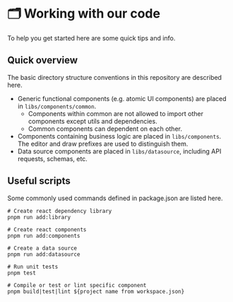 # 🗂 Working with our code

To help you get started here are some quick tips and info.

## Quick overview

The basic directory structure conventions in this repository are described here.

* Generic functional components (e.g. atomic UI components) are placed in `libs/components/common`.
  * Components within common are not allowed to import other components except utils and dependencies.
  * Common components can dependent on each other.
* Components containing business logic are placed in `libs/components`. The editor and draw prefixes are used to distinguish them.
* Data source components are placed in `libs/datasource`, including API requests, schemas, etc.

## Useful scripts

Some commonly used commands defined in package.json are listed here.

```
# Create react dependency library
pnpm run add:library

# Create react components
pnpm run add:components

# Create a data source
pnpm run add:datasource

# Run unit tests
pnpm test

# Compile or test or lint specific component
pnpm build|test|lint ${project name from workspace.json}
```

